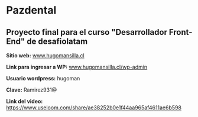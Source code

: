 # Pazdental
## Proyecto final para el curso "Desarrollador Front-End" de desafiolatam

**Sitio web:** www.hugomansilla.cl

**Link para ingresar a WP:** www.hugomansilla.cl/wp-admin

**Usuario wordpress:** hugoman 

**Clave:** Ramirez931@


**Link del video:** https://www.useloom.com/share/ae38252b0e1f44aa965af4611ae6b598
